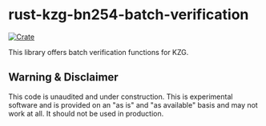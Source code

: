 # rust-kzg-bn254-batch-verification

[![Crate](https://img.shields.io/crates/v/rust-kzg-bn254.svg)](https://crates.io/crates/rust-kzg-bn254-batch-verification)

This library offers batch verification functions for KZG.

## Warning & Disclaimer

This code is unaudited and under construction. This is experimental software and is provided on an "as is" and "as available" basis and may not work at all. It should not be used in production.

